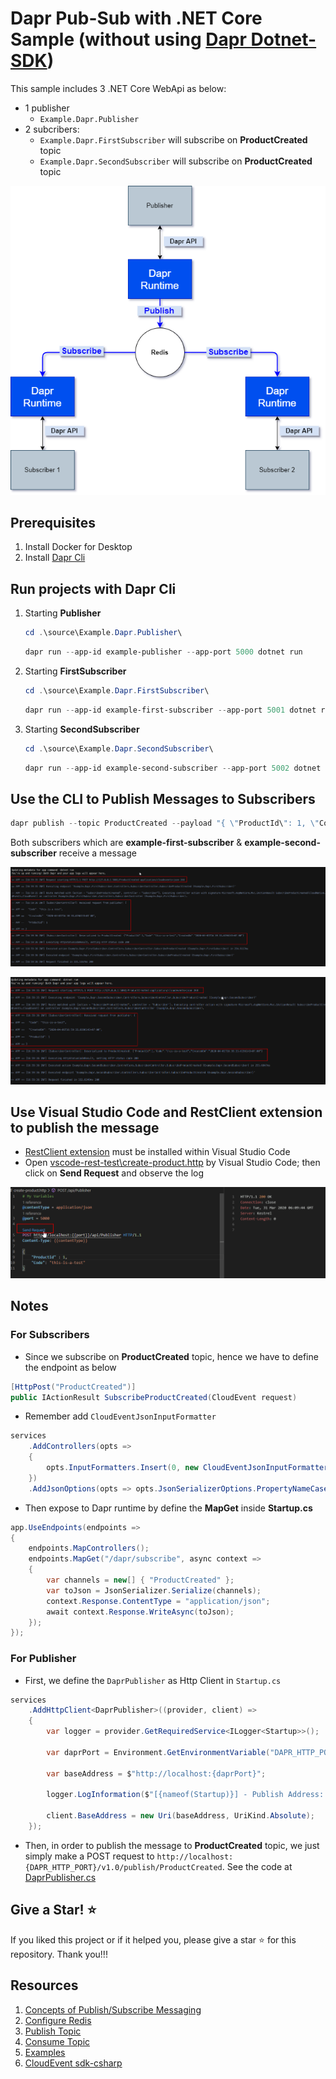 # Dapr Pub-Sub with .NET Core Sample (without using [Dapr Dotnet-SDK](https://github.com/dapr/dotnet-sdk))

This sample includes 3 .NET Core WebApi as below:

- 1 publisher
  - `Example.Dapr.Publisher`
- 2 subcribers:
  - `Example.Dapr.FirstSubscriber` will subscribe on **ProductCreated** topic
  - `Example.Dapr.SecondSubscriber` will subscribe on **ProductCreated** topic

![](assets/dapr-pubsub-netcore.png)

## Prerequisites

1. Install Docker for Desktop
2. Install [Dapr Cli](https://github.com/dapr/docs/blob/master/getting-started/environment-setup.md)

## Run projects with Dapr Cli

1. Starting **Publisher**

    ```powershell
    cd .\source\Example.Dapr.Publisher\
    ```

    ```powershell
    dapr run --app-id example-publisher --app-port 5000 dotnet run
    ```

2. Starting **FirstSubscriber**

    ```powershell
    cd .\source\Example.Dapr.FirstSubscriber\
    ```

    ```powershell
    dapr run --app-id example-first-subscriber --app-port 5001 dotnet run
    ```

3. Starting **SecondSubscriber**

    ```powershell
    cd .\source\Example.Dapr.SecondSubscriber\
    ```

    ```powershell
    dapr run --app-id example-second-subscriber --app-port 5002 dotnet run
    ```

## Use the CLI to Publish Messages to Subscribers

```powershell
dapr publish --topic ProductCreated --payload "{ \"ProductId\": 1, \"Code\":\"this-is-a-test\" }"
```

Both subscribers which are **example-first-subscriber** & **example-second-subscriber** receive a message

![Logs of FirstSubscriber](assets/logs-firstsubscriber.png)

![Logs of SecondSubscriber](assets/logs-secondsubscriber.png)

## Use Visual Studio Code and RestClient extension to publish the message

- [RestClient extension](https://marketplace.visualstudio.com/items?itemName=humao.rest-client) must be installed within Visual Studio Code
- Open [vscode-rest-test\create-product.http](vscode-rest-test/create-product.http) by Visual Studio Code; then click on **Send Request** and observe the log

![Use RestClient Extension of Visual Studio Code](assets/use-restclient.png)

## Notes

### For Subscribers

- Since we subscribe on **ProductCreated** topic, hence we have to define the endpoint as below

```csharp
[HttpPost("ProductCreated")]
public IActionResult SubscribeProductCreated(CloudEvent request)
```

- Remember add `CloudEventJsonInputFormatter`

```csharp
services
    .AddControllers(opts =>
    {
        opts.InputFormatters.Insert(0, new CloudEventJsonInputFormatter());
    })
    .AddJsonOptions(opts => opts.JsonSerializerOptions.PropertyNameCaseInsensitive = true);
```

- Then expose to Dapr runtime by define the **MapGet** inside **Startup.cs**

```csharp
app.UseEndpoints(endpoints =>
{
    endpoints.MapControllers();
    endpoints.MapGet("/dapr/subscribe", async context =>
    {
        var channels = new[] { "ProductCreated" };
        var toJson = JsonSerializer.Serialize(channels);
        context.Response.ContentType = "application/json";
        await context.Response.WriteAsync(toJson);
    });
});
```

### For Publisher

- First, we define the `DaprPublisher` as Http Client in `Startup.cs`

```csharp
services
    .AddHttpClient<DaprPublisher>((provider, client) =>
    {
        var logger = provider.GetRequiredService<ILogger<Startup>>();

        var daprPort = Environment.GetEnvironmentVariable("DAPR_HTTP_PORT") ?? "3500";

        var baseAddress = $"http://localhost:{daprPort}";

        logger.LogInformation($"[{nameof(Startup)}] - Publish Address: {baseAddress}");

        client.BaseAddress = new Uri(baseAddress, UriKind.Absolute);
    });
```

- Then, in order to publish the message to **ProductCreated** topic, we just simply make a POST request to `http://localhost:{DAPR_HTTP_PORT}/v1.0/publish/ProductCreated`. See the code at [DaprPublisher.cs](/source/Example.Dapr.Publisher/Publisher/DaprPublisher.cs)

## Give a Star! :star:

If you liked this project or if it helped you, please give a star :star: for this repository. Thank you!!!

## Resources

1. [Concepts of Publish/Subscribe Messaging](https://github.com/dapr/docs/tree/master/concepts/publish-subscribe-messaging)
2. [Configure Redis](https://github.com/dapr/docs/tree/master/howto/configure-redis)
3. [Publish Topic](https://github.com/dapr/docs/tree/master/howto/publish-topic)
4. [Consume Topic](https://github.com/dapr/docs/tree/master/howto/consume-topic)
5. [Examples](https://github.com/dapr/samples/tree/master/4.pub-sub)
6. [CloudEvent sdk-csharp](https://github.com/cloudevents/sdk-csharp)